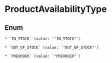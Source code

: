 
# ProductAvailabilityType

## Enum


    * `IN_STOCK` (value: `"IN_STOCK"`)

    * `OUT_OF_STOCK` (value: `"OUT_OF_STOCK"`)

    * `PREORDER` (value: `"PREORDER"`)



